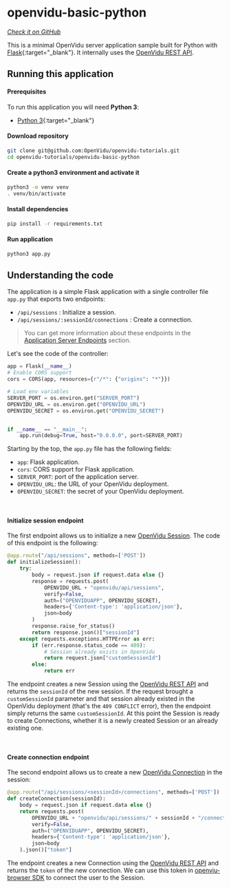 # openvidu-basic-python

<a href="https://github.com/OpenVidu/openvidu-tutorials/tree/master/openvidu-basic-python" target="_blank"><i class="icon ion-social-github"> Check it on GitHub</i></a>

This is a minimal OpenVidu server application sample built for Python with [Flask](https://flask.palletsprojects.com/){:target="_blank"}.
It internally uses the [OpenVidu REST API](reference-docs/REST-API/).


## Running this application

#### Prerequisites
To run this application you will need **Python 3**:

- [Python 3](https://www.python.org/downloads/){:target="_blank"}

#### Download repository

```bash
git clone git@github.com:OpenVidu/openvidu-tutorials.git
cd openvidu-tutorials/openvidu-basic-python
```

#### Create a python3 environment and activate it


```bash
python3 -m venv venv
. venv/bin/activate
```

#### Install dependencies

```bash
pip install -r requirements.txt
```

#### Run application

```bash
python3 app.py
```

## Understanding the code

The application is a simple Flask application with a single controller file `app.py` that exports two endpoints:

- `/api/sessions` : Initialize a session.
- `/api/sessions/:sessionId/connections` : Create a connection.

> You can get more information about these endpoints in the [Application Server Endpoints](application-server/#rest-endpoints) section.

Let's see the code of the controller:

```python
app = Flask(__name__)
# Enable CORS support
cors = CORS(app, resources={r"/*": {"origins": "*"}})

# Load env variables
SERVER_PORT = os.environ.get("SERVER_PORT")
OPENVIDU_URL = os.environ.get("OPENVIDU_URL")
OPENVIDU_SECRET = os.environ.get("OPENVIDU_SECRET")


if __name__ == "__main__":
    app.run(debug=True, host="0.0.0.0", port=SERVER_PORT)
```

Starting by the top, the `app.py` file has the following fields:

- `app`: Flask application.
- `cors`: CORS support for Flask application.
- `SERVER_PORT`: port of the application server.
- `OPENVIDU_URL`: the URL of your OpenVidu deployment.
- `OPENVIDU_SECRET`: the secret of your OpenVidu deployment.

<br>

#### Initialize session endpoint

The first endpoint allows us to initialize a new [OpenVidu Session](/developing-your-video-app/#session). The code of this endpoint is the following:

```python
@app.route("/api/sessions", methods=['POST'])
def initializeSession():
    try:
        body = request.json if request.data else {}
        response = requests.post(
            OPENVIDU_URL + "openvidu/api/sessions",
            verify=False,
            auth=("OPENVIDUAPP", OPENVIDU_SECRET),
            headers={'Content-type': 'application/json'},
            json=body
        )
        response.raise_for_status()
        return response.json()["sessionId"]
    except requests.exceptions.HTTPError as err:
        if (err.response.status_code == 409):
            # Session already exists in OpenVidu
            return request.json["customSessionId"]
        else:
            return err
```

The endpoint creates a new Session using the [OpenVidu REST API](reference-docs/REST-API/) and returns the `sessionId` of the new session. If the request brought a `customSessionId` parameter and that session already existed in the OpenVidu deployment (that's the `409 CONFLICT` error), then the endpoint simply returns the same `customSessionId`. At this point the Session is ready to create Connections, whether it is a newly created Session or an already existing one.

<br>

#### Create connection endpoint

The second endpoint allows us to create a new [OpenVidu Connection](/developing-your-video-app/#connection) in the session:

```python
@app.route("/api/sessions/<sessionId>/connections", methods=['POST'])
def createConnection(sessionId):
    body = request.json if request.data else {}
    return requests.post(
        OPENVIDU_URL + "openvidu/api/sessions/" + sessionId + "/connection",
        verify=False,
        auth=("OPENVIDUAPP", OPENVIDU_SECRET),
        headers={'Content-type': 'application/json'},
        json=body
    ).json()["token"]

```

The endpoint creates a new Connection using the [OpenVidu REST API](reference-docs/REST-API/) and returns the `token` of the new connection. We can use this token in [openviu-browser SDK](reference-docs/openvidu-browser/) to connect the user to the Session.
